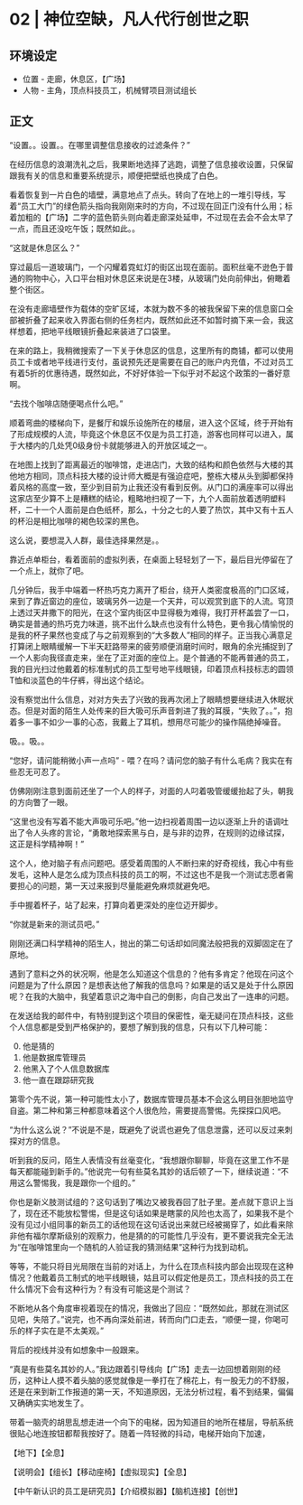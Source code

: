 # 02 | 神位空缺，凡人代行创世之职

## 环境设定

* 位置 - 走廊，休息区，【广场】
* 人物 - 主角，顶点科技员工，机械臂项目测试组长

## 正文

“设置。。设置。。在哪里调整信息接收的过滤条件？”

在经历信息的浪潮洗礼之后，我果断地选择了逃跑，调整了信息接收设置，只保留跟我有关的信息和重要系统提示，顺便把壁纸也换成了白色。

看着恢复到一片白色的墙壁，满意地点了点头。转向了在地上的一堆引导线，写着“员工大门”的绿色箭头指向我刚刚来时的方向，不过现在回正门没有什么用；标着加粗的【广场】二字的蓝色箭头则向着走廊深处延申，不过现在去会不会太早了一点，而且还没吃午饭；既然如此。。

“这就是休息区么？”

穿过最后一道玻璃门，一个闪耀着霓虹灯的街区出现在面前。面积丝毫不逊色于普通的购物中心，入口平台相对休息区来说是在3楼，从玻璃门处向前伸出，俯瞰着整个街区。

在没有走廊墙壁作为载体的空旷区域，本就为数不多的被我保留下来的信息窗口全部被折叠了起来收入界面右侧的任务栏内，既然如此还不如暂时摘下来一会，我这样想着，把地平线眼镜折叠起来装进了口袋里。

在来的路上，我稍微搜索了一下关于休息区的信息，这里所有的商铺，都可以使用员工卡或者地平线进行支付，虽说预先还是需要在自己的账户内充值，不过对员工有着5折的优惠待遇，既然如此，不好好体验一下似乎对不起这个政策的一番好意啊。

“去找个咖啡店随便喝点什么吧。”

顺着弯曲的楼梯向下，是餐厅和娱乐设施所在的楼层，进入这个区域，终于开始有了形成规模的人流，毕竟这个休息区不仅是为员工打造，游客也同样可以进入，属于大楼内的几处凭0级身份卡就能够进入的开放区域之一。

在地图上找到了距离最近的咖啡馆，走进店门，大致的结构和颜色依然与大楼的其他地方相同，顶点科技大楼的设计师大概是有强迫症吧，整栋大楼从头到脚都保持着风格的高度一致，至少到目前为止我还没有看到反例。从门口的满座率可以得出这家店至少算不上是糟糕的结论，粗略地扫视了一下，九个人面前放着透明塑料杯，二十一个人面前是白色纸杯，那么，十分之七的人要了热饮，其中又有十五人的杯沿是相比咖啡的褐色较深的黑色。

这么说，要想混入人群，最佳选择果然是。。

靠近点单柜台，看着面前的虚拟列表，在桌面上轻轻划了一下，最后目光停留在了一个点上，就你了吧。

几分钟后，我手中端着一杯热巧克力离开了柜台，绕开人类密度极高的门口区域，来到了靠近窗边的座位，玻璃另外一边是一个天井，可以观赏到底下的人流。穹顶上透过天井撒下的阳光，在这个室内街区中显得极为难得，我打开杯盖尝了一口，确实是普通的热巧克力味道，挑不出什么缺点也没有什么特色，更令我心情愉悦的是我的杯子果然也变成了与之前观察到的“大多数人”相同的样子。正当我心满意足打算闭上眼睛缓解一下半天赶路带来的疲劳顺便消磨时间时，眼角的余光捕捉到了一个人影向我径直走来，坐在了正对面的座位上。是个普通的不能再普通的员工，我的目光扫过他戴着的标准制式的员工型号地平线眼镜，印着顶点科技标志的圆领T恤和淡蓝色的牛仔裤，得出这个结论。

没有察觉出什么信息，对对方失去了兴致的我再次闭上了眼睛想要继续进入休眠状态。但是对面的陌生人处传来的巨大吸可乐声音刺进了我的耳膜，“失败了。。”，抱着多一事不如少一事的心态，我戴上了耳机，想用尽可能少的操作隔绝掉噪音。

吸。。吸。。

“您好，请问能稍微小声一点吗” - 喂？在吗？请问您的脑子有什么毛病？我实在有些忍无可忍了。

仿佛刚刚注意到面前还坐了一个人的样子，对面的人叼着吸管缓缓抬起了头，朝我的方向瞥了一眼。

“这里也没有写着不能大声吸可乐吧。”他一边扫视着周围一边以逐渐上升的语调吐出了令人头疼的言论，“勇敢地探索黑与白，是与非的边界，在规则的边缘试探，这正是科学精神啊！”

这个人，绝对脑子有点问题吧。感受着周围的人不断扫来的好奇视线，我心中有些发毛，这种人是怎么成为顶点科技的员工的啊，不过这也不是我一个测试志愿者需要担心的问题，第一天过来报到尽量能避免麻烦就避免吧。

手中握着杯子，站了起来，打算向着更深处的座位迈开脚步。

“你就是新来的测试员吧。”

刚刚还满口科学精神的陌生人，抛出的第二句话却如同魔法般把我的双脚固定在了原地。

遇到了意料之外的状况啊，他是怎么知道这个信息的？他有多肯定？他现在问这个问题是为了什么原因？是想表达他了解我的信息吗？如果是的话又是处于什么原因呢？在我的大脑中，我望着意识之海中自己的倒影，向自己发出了一连串的问题。

在发送给我的邮件中，有特别提到这个项目的保密性，毫无疑问在顶点科技，这些个人信息都是受到严格保护的，要想了解到我的信息，只有以下几种可能：

0. 他是猜的
1. 他是数据库管理员
2. 他黑入了个人信息数据库
3. 他一直在跟踪研究我

第零个先不说，第一种可能性太小了，数据库管理员基本不会这么明目张胆地监守自盗。第二种和第三种都意味着这个人很危险，需要提高警惕。先探探口风吧。

“为什么这么说？”不说是不是，既避免了说谎也避免了信息泄露，还可以反过来刺探对方的信息。

听到我的反问，陌生人表情没有丝毫变化，“我想跟你聊聊，毕竟在这里工作不是每天都能碰到新手的。”他说完一句有些莫名其妙的话后顿了一下，继续说道：“不用这么警惕我，我是跟你一个组的。”

你也是新义肢测试组的？这句话到了嘴边又被我吞回了肚子里。差点就下意识上当了，现在还不能放松警惕，但是这句话如果是瞎蒙的风险也太高了，如果我不是个没有见过小组同事的新员工的话他现在这句话说出来就已经被揭穿了，如此看来除非他有福尔摩斯级别的观察力，他是猜的的可能性几乎没有，更不要说我完全无法为“在咖啡馆里向一个随机的人验证我的猜测结果”这种行为找到动机。

等等，不能只将目光局限在当前的对话上，为什么在顶点科技内部会出现现在这种情况？他戴着员工制式的地平线眼镜，姑且可以假定他是员工，顶点科技的员工在什么情况下会有这种行为？有没有可能这是个测试？

不断地从各个角度审视着现在的情况，我做出了回应：“既然如此，那就在测试区见吧，失陪了。”说完，也不再向深处前进，转而向门口走去，“顺便一提，你喝可乐的样子实在是不太美观。”

背后的视线并没有如想象中一般跟来。



“真是有些莫名其妙的人。”我边跟着引导线向【广场】走去一边回想着刚刚的经历，这种让人摸不着头脑的感觉就像是一拳打在了棉花上，有一股无力的不舒服，还是在来到新工作报道的第一天，不知道原因，无法分析过程，看不到结果，偏偏又确确实实地发生了。

带着一脑壳的胡思乱想走进一个向下的电梯，因为知道目的地所在楼层，导航系统很贴心地连按钮都帮我按好了。随着一阵轻微的抖动，电梯开始向下加速，

【地下】【全息】

【说明会】【组长】【移动座椅】【虚拟现实】【全息】

【中午新认识的员工是研究员】【介绍模拟器】【脑机连接】【创世】
